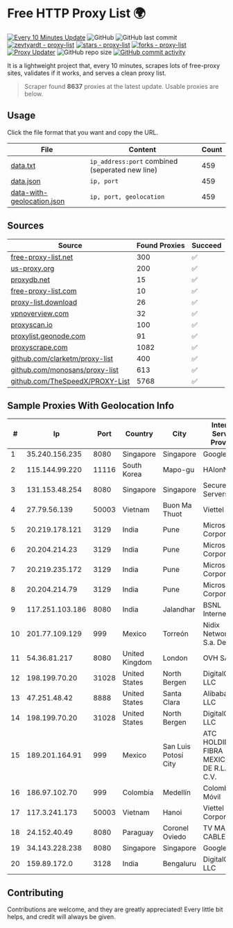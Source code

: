 
# Free HTTP Proxy List 🌍

[![Every 10 Minutes Update](https://github.com/mertguvencli/http-proxy-list/actions/workflows/main.yml/badge.svg?branch=main)](https://github.com/mertguvencli/http-proxy-list/actions/workflows/main.yml)
![GitHub](https://img.shields.io/github/license/mertguvencli/http-proxy-list)
![GitHub last commit](https://img.shields.io/github/last-commit/mertguvencli/http-proxy-list)
[![zevtyardt - proxy-list](https://img.shields.io/static/v1?label=zevtyardt&message=proxy-list&color=blue&logo=github)](https://github.com/zevtyardt/proxy-list "Go to GitHub repo")
[![stars - proxy-list](https://img.shields.io/github/stars/zevtyardt/proxy-list?style=social)](https://github.com/zevtyardt/proxy-list)
[![forks - proxy-list](https://img.shields.io/github/forks/zevtyardt/proxy-list?style=social)](https://github.com/zevtyardt/proxy-list)
[![Proxy Updater](https://github.com/zevtyardt/proxy-list/workflows/Proxy%20Updater/badge.svg)](https://github.com/zevtyardt/proxy-list/actions?query=workflow:"Proxy+Updater")
![GitHub repo size](https://img.shields.io/github/repo-size/zevtyardt/proxy-list)
[![GitHub commit activity](https://img.shields.io/github/commit-activity/m/zevtyardt/proxy-list?logo=commits)](https://github.com/zevtyardt/proxy-list/commits/main)

It is a lightweight project that, every 10 minutes, scrapes lots of free-proxy sites, validates if it works, and serves a clean proxy list.

> Scraper found **8637** proxies at the latest update. Usable proxies are below.

## Usage

Click the file format that you want and copy the URL.

|File|Content|Count|
|----|-------|-----|
|[data.txt](https://raw.githubusercontent.com/mertguvencli/http-proxy-list/main/proxy-list/data.txt)|`ip_address:port` combined (seperated new line)|459|
|[data.json](https://raw.githubusercontent.com/mertguvencli/http-proxy-list/main/proxy-list/data.json)|`ip, port`|459|
|[data-with-geolocation.json](https://raw.githubusercontent.com/mertguvencli/http-proxy-list/main/proxy-list/data-with-geolocation.json)|`ip, port, geolocation`|459|

## Sources

|Source|Found Proxies|Succeed|
|------|-------------|-------|
|[free-proxy-list.net](https://free-proxy-list.net)|300|✅|
|[us-proxy.org](https://www.us-proxy.org)|200|✅|
|[proxydb.net](http://proxydb.net)|15|✅|
|[free-proxy-list.com](https://free-proxy-list.com/?page=&port=&type%5B%5D=http&type%5B%5D=https&up_time=0&search=Search)|10|✅|
|[proxy-list.download](https://www.proxy-list.download/HTTP)|26|✅|
|[vpnoverview.com](https://vpnoverview.com/privacy/anonymous-browsing/free-proxy-servers)|32|✅|
|[proxyscan.io](https://www.proxyscan.io)|100|✅|
|[proxylist.geonode.com](https://proxylist.geonode.com/api/proxy-list?limit=300&page=1&sort_by=lastChecked&sort_type=desc&protocols=http,https)|91|✅|
|[proxyscrape.com](https://api.proxyscrape.com/v2/?request=displayproxies&protocol=http&timeout=10000&country=all&ssl=all&anonymity=all)|1082|✅|
|[github.com/clarketm/proxy-list](https://raw.githubusercontent.com/clarketm/proxy-list/master/proxy-list-raw.txt)|400|✅|
|[github.com/monosans/proxy-list](https://raw.githubusercontent.com/monosans/proxy-list/main/proxies/http.txt)|613|✅|
|[github.com/TheSpeedX/PROXY-List](https://raw.githubusercontent.com/TheSpeedX/PROXY-List/master/http.txt)|5768|✅|


## Sample Proxies With Geolocation Info

|#|Ip|Port|Country|City|Internet Service Provider|
|-|--|----|-------|----|-------------------------|
|1|35.240.156.235|8080|Singapore|Singapore|Google LLC|
|2|115.144.99.220|11116|South Korea|Mapo-gu|HAIonNet|
|3|131.153.48.254|8080|Singapore|Singapore|Secured Servers LLC|
|4|27.79.56.139|50003|Vietnam|Buon Ma Thuot|Viettel Group|
|5|20.219.178.121|3129|India|Pune|Microsoft Corporation|
|6|20.204.214.23|3129|India|Pune|Microsoft Corporation|
|7|20.219.235.172|3129|India|Pune|Microsoft Corporation|
|8|20.204.214.79|3129|India|Pune|Microsoft Corporation|
|9|117.251.103.186|8080|India|Jalandhar|BSNL Internet|
|10|201.77.109.129|999|Mexico|Torreón|Nidix Networks S.a. De C.V.|
|11|54.36.81.217|8080|United Kingdom|London|OVH SAS|
|12|198.199.70.20|31028|United States|North Bergen|DigitalOcean, LLC|
|13|47.251.48.42|8888|United States|Santa Clara|Alibaba.com LLC|
|14|198.199.70.20|31028|United States|North Bergen|DigitalOcean, LLC|
|15|189.201.164.91|999|Mexico|San Luis Potosí City|ATC HOLDING FIBRA MEXICO, S. DE R.L. DE C.V.|
|16|186.97.102.70|999|Colombia|Medellín|Colombia Móvil|
|17|117.3.241.173|50003|Vietnam|Hanoi|Viettel Corporation|
|18|24.152.40.49|8080|Paraguay|Coronel Oviedo|TV MAX CABLE S.A.|
|19|34.143.228.238|8080|Singapore|Singapore|Google LLC|
|20|159.89.172.0|3128|India|Bengaluru|DigitalOcean, LLC|



## Contributing

Contributions are welcome, and they are greatly appreciated! Every
little bit helps, and credit will always be given.


